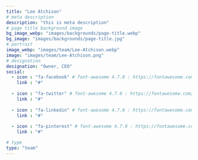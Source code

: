 ```yaml
---
title: "Lee Atchison"
# meta description
description: "this is meta description"
# page title background image
bg_image_webp: "images/backgrounds/page-title.webp"
bg_image: "images/backgrounds/page-title.jpg"
# portrait
image_webp: "images/team/Lee-Atchison.webp"
image: "images/team/Lee-Atchison.png"
# designation
designation: "Owner, CEO"
social:
  - icon : "fa-facebook" # font-awesome 4.7.0 : https://fontawesome.com/v4.7.0/icons/
    link : "#"
    
  - icon : "fa-twitter" # font-awesome 4.7.0 : https://fontawesome.com/v4.7.0/icons/
    link : "#"
    
  - icon : "fa-linkedin" # font-awesome 4.7.0 : https://fontawesome.com/v4.7.0/icons/
    link : "#"
    
  - icon : "fa-pinterest" # font-awesome 4.7.0 : https://fontawesome.com/v4.7.0/icons/
    link : "#"

# type  
type: "team"
---
```


